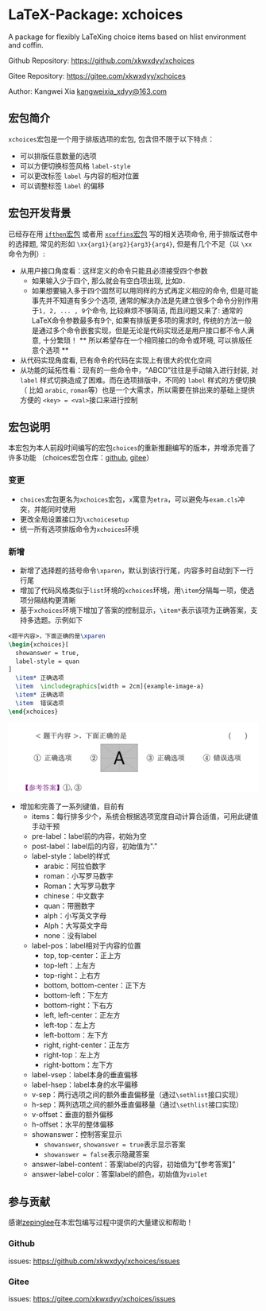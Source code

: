 # LaTeX-Package: xchoices

A package for flexibly LaTeXing choice items based on hlist environment and coffin.

Github Repository: https://github.com/xkwxdyy/xchoices

Gitee Repository: https://gitee.com/xkwxdyy/xchoices

Author: Kangwei Xia <kangweixia_xdyy@163.com>

## 宏包简介
`xchoices`宏包是一个用于排版选项的宏包, 包含但不限于以下特点：
- 可以排版任意数量的选项
- 可以方便切换标签风格 `label-style`
- 可以更改标签 `label` 与内容的相对位置
- 可以调整标签 `label` 的偏移

## 宏包开发背景

已经存在用 [`ifthen`宏包](https://www.latexstudio.net/index/details/index/mid/2270.html) 或者用 [`xcoffins`宏包](https://www.latexstudio.net/index/details/index/mid/2191.html) 写的相关选项命令, 用于排版试卷中的选择题, 常见的形如 `\xx{arg1}{arg2}{arg3}{arg4}`, 但是有几个不足（以 `\xx` 命令为例）:
- 从用户接口角度看：这样定义的命令只能且必须接受四个参数
  - 如果输入少于四个, 那么就会有空白项出现, 比如`D.  `
  - 如果想要输入多于四个固然可以用同样的方式再定义相应的命令, 但是可能事先并不知道有多少个选项, 通常的解决办法是先建立很多个命令分别作用于`1, 2, ... , 9`个命令, 比较麻烦不够简洁, 而且问题又来了: 通常的LaTeX命令参数最多有9个, 如果有排版更多项的需求时, 传统的方法一般是通过多个命令嵌套实现，但是无论是代码实现还是用户接口都不令人满意, 十分繁琐！
  ** 所以希望存在一个相同接口的命令或环境, 可以排版任意个选项 **
- 从代码实现角度看, 已有命令的代码在实现上有很大的优化空间
- 从功能的延拓性看：现有的一些命令中，“ABCD”往往是手动输入进行封装, 对 `label` 样式切换造成了困难。而在选项排版中，不同的 `label`  样式的方便切换（ 比如 `arabic`, `roman`等）也是一个大需求，所以需要在排出来的基础上提供方便的 `<key> = <val>`接口来进行控制

## 宏包说明

本宏包为本人前段时间编写的宏包`choices`的重新推翻编写的版本，并增添完善了许多功能
（choices宏包仓库：[github](https://github.com/xkwxdyy/xchoices), [gitee](https://gitee.com/xkwxdyy/xchoices)）


### 变更
- `choices`宏包更名为`xchoices`宏包，`x`寓意为`etra`，可以避免与`exam.cls`冲突，并能同时使用
- 更改全局设置接口为`\xchoicesetup`
- 统一所有选项排版命令为`xchoices`环境

### 新增
- 新增了选择题的括号命令`\xparen`，默认到该行行尾，内容多时自动到下一行行尾
- 增加了代码风格类似于`list`环境的`xchoices`环境，用`\item`分隔每一项，使选项分隔结构更清晰
- 基于`xchoices`环境下增加了答案的控制显示，`\item*`表示该项为正确答案，支持多选题。示例如下
```tex
<题干内容>，下面正确的是\xparen
\begin{xchoices}[
  showanswer = true,
  label-style = quan
]
  \item* 正确选项
  \item  \includegraphics[width = 2cm]{example-image-a}
  \item* 正确选项
  \item  错误选项
\end{xchoices}
```
![](https://raw.githubusercontent.com/xkwxdyy/image/main/postimage/image-hosting/20220201100404.png)

- 增加和完善了一系列键值，目前有
  - items：每行排多少个，系统会根据选项宽度自动计算合适值，可用此键值手动干预
  - pre-label：label前的内容，初始为空
  - post-label：label后的内容，初始值为"."
  - label-style：label的样式
    - arabic：阿拉伯数字
    - roman：小写罗马数字
    - Roman：大写罗马数字
    - chinese：中文数字
    - quan：带圈数字
    - alph：小写英文字母
    - Alph：大写英文字母
    - none：没有label
  - label-pos：label相对于内容的位置
    - top, top-center：正上方
    - top-left：上左方
    - top-right：上右方
    - bottom, bottom-center：正下方
    - bottom-left：下左方
    - bottom-right：下右方
    - left, left-center：正左方
    - left-top：左上方
    - left-bottom：左下方
    - right, right-center：正左方
    - right-top：左上方
    - right-bottom：左下方
  - label-vsep：label本身的垂直偏移
  - label-hsep：label本身的水平偏移
  - v-sep：两行选项之间的额外垂直偏移量（通过`\sethlist`接口实现）
  - h-sep：两列选项之间的额外垂直偏移量（通过`\sethlist`接口实现）
  - v-offset：垂直的额外偏移
  - h-offset：水平的整体偏移
  - showanswer：控制答案显示
    - `showanswer`, `showanswer = true`表示显示答案
    - `showanswer = false`表示隐藏答案
  - answer-label-content：答案label的内容，初始值为“【参考答案】”
  - answer-label-color：答案label的颜色，初始值为`violet`


## 参与贡献
感谢[zepinglee](https://github.com/zepinglee)在本宏包编写过程中提供的大量建议和帮助！

### Github
issues: https://github.com/xkwxdyy/xchoices/issues

### Gitee
issues: https://gitee.com/xkwxdyy/xchoices/issues

